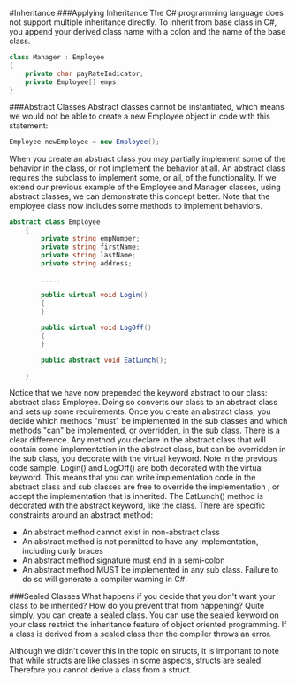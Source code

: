 #Inheritance
###Applying Inheritance
The C# programming language does not support multiple inheritance directly. 
To inherit from base class in C#, you append your derived class name with a colon and the name of the base class.
```c#
class Manager : Employee
{
    private char payRateIndicator;
    private Employee[] emps;
}
```

###Abstract Classes
 Abstract classes cannot be instantiated, which means we would not be able to create a new Employee object in code with this statement:
```c#
Employee newEmployee = new Employee();
```
When you create an abstract class you may partially implement some of the behavior in the class, or not implement the behavior at all.  An abstract class requires the subclass to implement some, or all, of the functionality.  If we extend our previous example of the Employee and Manager classes, using abstract classes, we can demonstrate this concept better.  Note that the employee class now includes some methods to implement behaviors.
```c#
abstract class Employee
    {
        private string empNumber;
        private string firstName;
        private string lastName;
        private string address;

        .....

        public virtual void Login()
        {
        }

        public virtual void LogOff()
        {
        }

        public abstract void EatLunch();

    }
```    
Notice that we have now prepended the keyword abstract to our class: abstract class Employee.  Doing so converts our class to an abstract class and sets up some requirements.  Once you create an abstract class, you decide which methods "must" be implemented in the sub classes and which methods "can" be implemented, or overridden, in the sub class.  There is a clear difference.
Any method you declare in the abstract class that will contain some implementation in the abstract class, but can be overridden in the sub class, you decorate with the virtual keyword.  Note in the previous code sample, Login() and LogOff() are both decorated with the virtual keyword.   This means that you can write implementation code in the abstract class and sub classes are free to override the implementation , or accept the implementation that is inherited.
The EatLunch() method is decorated with the abstract keyword, like the class.  There are specific constraints around an abstract method:

* An abstract method cannot exist in non-abstract class
* An abstract method is not permitted to have any implementation, including curly braces
* An abstract method signature must end in a semi-colon
* An abstract method MUST be implemented in any sub class.  Failure to do so will generate a compiler warning in C#.    

###Sealed Classes
What happens if you decide that you don't want your class to be inherited?  How do you prevent that from happening?  Quite simply, you can create a sealed class.  You can use the sealed keyword on your class restrict the inheritance feature of object oriented programming. If a class is derived from a sealed class then the compiler throws an error. 

Although we didn't cover this in the topic on structs, it is important to note that while structs are like classes in some aspects, structs are sealed. Therefore you cannot derive a class from a struct. 
